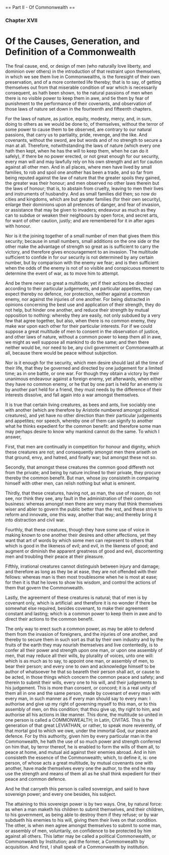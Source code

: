 
== Part II - Of Commonwealth ==

### Chapter XVII

# Of the Causes, Generation, and Definition of a Commonwealth

The final cause, end, or design of men (who naturally love liberty, and dominion over others) in the introduction of that restraint upon themselves, in which we see them live in Commonwealths, is the foresight of their own preservation, and of a more contented life thereby; that is to say, of getting themselves out from that miserable condition of war which is necessarily consequent, as hath been shown, to the natural passions of men when there is no visible power to keep them in awe, and tie them by fear of punishment to the performance of their covenants, and observation of those laws of nature set down in the fourteenth and fifteenth chapters.

For the laws of nature, as justice, equity, modesty, mercy, and, in sum, doing to others as we would be done to, of themselves, without the terror of some power to cause them to be observed, are contrary to our natural passions, that carry us to partiality, pride, revenge, and the like. And covenants, without the sword, are but words and of no strength to secure a man at all. Therefore, notwithstanding the laws of nature (which every one hath then kept, when he has the will to keep them, when he can do it safely), if there be no power erected, or not great enough for our security, every man will and may lawfully rely on his own strength and art for caution against all other men. And in all places, where men have lived by small families, to rob and spoil one another has been a trade, and so far from being reputed against the law of nature that the greater spoils they gained, the greater was their honour; and men observed no other laws therein but the laws of honour; that is, to abstain from cruelty, leaving to men their lives and instruments of husbandry. And as small families did then; so now do cities and kingdoms, which are but greater families (for their own security), enlarge their dominions upon all pretences of danger, and fear of invasion, or assistance that may be given to invaders; endeavour as much as they can to subdue or weaken their neighbours by open force, and secret arts, for want of other caution, justly; and are remembered for it in after ages with honour.

Nor is it the joining together of a small number of men that gives them this security; because in small numbers, small additions on the one side or the other make the advantage of strength so great as is sufficient to carry the victory, and therefore gives encouragement to an invasion. The multitude sufficient to confide in for our security is not determined by any certain number, but by comparison with the enemy we fear; and is then sufficient when the odds of the enemy is not of so visible and conspicuous moment to determine the event of war, as to move him to attempt.

And be there never so great a multitude; yet if their actions be directed according to their particular judgements, and particular appetites, they can expect thereby no defence, nor protection, neither against a common enemy, nor against the injuries of one another. For being distracted in opinions concerning the best use and application of their strength, they do not help, but hinder one another, and reduce their strength by mutual opposition to nothing: whereby they are easily, not only subdued by a very few that agree together, but also, when there is no common enemy, they make war upon each other for their particular interests. For if we could suppose a great multitude of men to consent in the observation of justice, and other laws of nature, without a common power to keep them all in awe, we might as well suppose all mankind to do the same; and then there neither would be, nor need to be, any civil government or Commonwealth at all, because there would be peace without subjection.

Nor is it enough for the security, which men desire should last all the time of their life, that they be governed and directed by one judgement for a limited time; as in one battle, or one war. For though they obtain a victory by their unanimous endeavour against a foreign enemy, yet afterwards, when either they have no common enemy, or he that by one part is held for an enemy is by another part held for a friend, they must needs by the difference of their interests dissolve, and fall again into a war amongst themselves.

It is true that certain living creatures, as bees and ants, live sociably one with another (which are therefore by Aristotle numbered amongst political creatures), and yet have no other direction than their particular judgements and appetites; nor speech, whereby one of them can signify to another what he thinks expedient for the common benefit: and therefore some man may perhaps desire to know why mankind cannot do the same. To which I answer,

First, that men are continually in competition for honour and dignity, which these creatures are not; and consequently amongst men there ariseth on that ground, envy, and hatred, and finally war; but amongst these not so.

Secondly, that amongst these creatures the common good differeth not from the private; and being by nature inclined to their private, they procure thereby the common benefit. But man, whose joy consisteth in comparing himself with other men, can relish nothing but what is eminent.

Thirdly, that these creatures, having not, as man, the use of reason, do not see, nor think they see, any fault in the administration of their common business: whereas amongst men there are very many that think themselves wiser and abler to govern the public better than the rest, and these strive to reform and innovate, one this way, another that way; and thereby bring it into distraction and civil war.

Fourthly, that these creatures, though they have some use of voice in making known to one another their desires and other affections, yet they want that art of words by which some men can represent to others that which is good in the likeness of evil; and evil, in the likeness of good; and augment or diminish the apparent greatness of good and evil, discontenting men and troubling their peace at their pleasure.

Fifthly, irrational creatures cannot distinguish between injury and damage; and therefore as long as they be at ease, they are not offended with their fellows: whereas man is then most troublesome when he is most at ease; for then it is that he loves to show his wisdom, and control the actions of them that govern the Commonwealth.

Lastly, the agreement of these creatures is natural; that of men is by covenant only, which is artificial: and therefore it is no wonder if there be somewhat else required, besides covenant, to make their agreement constant and lasting; which is a common power to keep them in awe and to direct their actions to the common benefit.

The only way to erect such a common power, as may be able to defend them from the invasion of foreigners, and the injuries of one another, and thereby to secure them in such sort as that by their own industry and by the fruits of the earth they may nourish themselves and live contentedly, is to confer all their power and strength upon one man, or upon one assembly of men, that may reduce all their wills, by plurality of voices, unto one will: which is as much as to say, to appoint one man, or assembly of men, to bear their person; and every one to own and acknowledge himself to be author of whatsoever he that so beareth their person shall act, or cause to be acted, in those things which concern the common peace and safety; and therein to submit their wills, every one to his will, and their judgements to his judgement. This is more than consent, or concord; it is a real unity of them all in one and the same person, made by covenant of every man with every man, in such manner as if every man should say to every man: I authorise and give up my right of governing myself to this man, or to this assembly of men, on this condition; that thou give up, thy right to him, and authorise all his actions in like manner. This done, the multitude so united in one person is called a COMMONWEALTH; in Latin, CIVITAS. This is the generation of that great LEVIATHAN, or rather, to speak more reverently, of that mortal god to which we owe, under the immortal God, our peace and defence. For by this authority, given him by every particular man in the Commonwealth, he hath the use of so much power and strength conferred on him that, by terror thereof, he is enabled to form the wills of them all, to peace at home, and mutual aid against their enemies abroad. And in him consisteth the essence of the Commonwealth; which, to define it, is: one person, of whose acts a great multitude, by mutual covenants one with another, have made themselves every one the author, to the end he may use the strength and means of them all as he shall think expedient for their peace and common defence.

And he that carryeth this person is called sovereign, and said to have sovereign power; and every one besides, his subject.

The attaining to this sovereign power is by two ways. One, by natural force: as when a man maketh his children to submit themselves, and their children, to his government, as being able to destroy them if they refuse; or by war subdueth his enemies to his will, giving them their lives on that condition. The other, is when men agree amongst themselves to submit to some man, or assembly of men, voluntarily, on confidence to be protected by him against all others. This latter may be called a political Commonwealth, or Commonwealth by Institution; and the former, a Commonwealth by acquisition. And first, I shall speak of a Commonwealth by institution.
